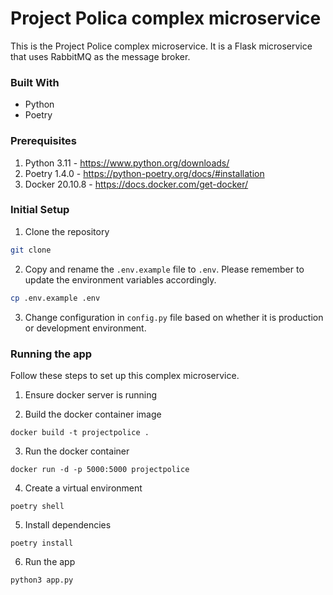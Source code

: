 # Project Polica complex microservice

This is the Project Police complex microservice. It is a Flask microservice that uses RabbitMQ as the message broker.

### Built With

- Python
- Poetry

### Prerequisites

1. Python 3.11 - https://www.python.org/downloads/
2. Poetry 1.4.0 - https://python-poetry.org/docs/#installation
3. Docker 20.10.8 - https://docs.docker.com/get-docker/

### Initial Setup

 1. Clone the repository

 ```bash
 git clone
 ```

 2. Copy and rename the `.env.example` file to `.env`. Please remember to update the environment variables accordingly.

 ```bash
 cp .env.example .env
 ```

 3. Change configuration in `config.py` file based on whether it is production or development environment.

### Running the app

Follow these steps to set up this complex microservice.

1. Ensure docker server is running

2. Build the docker container image

```
docker build -t projectpolice .
```

3. Run the docker container

```
docker run -d -p 5000:5000 projectpolice
```

4. Create a virtual environment

```
poetry shell
```

5. Install dependencies

```
poetry install
```

6. Run the app

```
python3 app.py
```